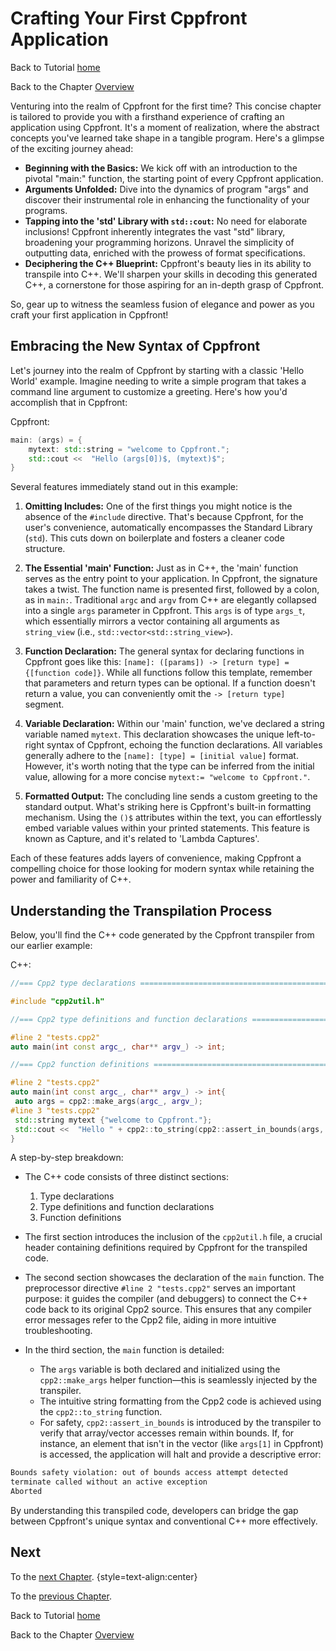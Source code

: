 # Crafting Your First Cppfront Application


Back to Tutorial [home](../README.md)

Back to the Chapter [Overview](Overview.md)

Venturing into the realm of Cppfront for the first time? This concise chapter is tailored to provide you with a firsthand experience of crafting an application using Cppfront. It's a moment of realization, where the abstract concepts you've learned take shape in a tangible program. Here's a glimpse of the exciting journey ahead:

   - **Beginning with the Basics:** We kick off with an introduction to the pivotal "main:" function, the starting point of every Cppfront application.
   - **Arguments Unfolded:** Dive into the dynamics of program "args" and discover their instrumental role in enhancing the functionality of your programs.
   - **Tapping into the 'std' Library with `std::cout`:** No need for elaborate inclusions! Cppfront inherently integrates the vast "std" library, broadening your programming horizons. Unravel the simplicity of outputting data, enriched with the prowess of format specifications.
   - **Deciphering the C++ Blueprint:** Cppfront's beauty lies in its ability to transpile into C++. We'll sharpen your skills in decoding this generated C++, a cornerstone for those aspiring for an in-depth grasp of Cppfront.

So, gear up to witness the seamless fusion of elegance and power as you craft your first application in Cppfront!

## Embracing the New Syntax of Cppfront

Let's journey into the realm of Cppfront by starting with a classic 'Hello World' example. Imagine needing to write a simple program that takes a command line argument to customize a greeting. Here's how you'd accomplish that in Cppfront:

Cppfront:
```c++
main: (args) = {
	mytext: std::string = "welcome to Cppfront.";
	std::cout <<  "Hello (args[0])$, (mytext)$";
}
```

Several features immediately stand out in this example:

1. **Omitting Includes:** One of the first things you might notice is the absence of the `#include` directive. That's because Cppfront, for the user's convenience, automatically encompasses the Standard Library (`std`). This cuts down on boilerplate and fosters a cleaner code structure.

2. **The Essential 'main' Function:** Just as in C++, the 'main' function serves as the entry point to your application. In Cppfront, the signature takes a twist. The function name is presented first, followed by a colon, as in `main:`. Traditional `argc` and `argv` from C++ are elegantly collapsed into a single `args` parameter in Cppfront. This `args` is of type `args_t`, which essentially mirrors a vector containing all arguments as `string_view` (i.e., `std::vector<std::string_view>`).

3. **Function Declaration:** The general syntax for declaring functions in Cppfront goes like this: `[name]: ([params]) -> [return type] = {[function code]}`. While all functions follow this template, remember that parameters and return types can be optional. If a function doesn't return a value, you can conveniently omit the `-> [return type]` segment.

4. **Variable Declaration:** Within our 'main' function, we've declared a string variable named `mytext`. This declaration showcases the unique left-to-right syntax of Cppfront, echoing the function declarations. All variables generally adhere to the `[name]: [type] = [initial value]` format. However, it's worth noting that the type can be inferred from the initial value, allowing for a more concise `mytext:= "welcome to Cppfront."`.

5. **Formatted Output:** The concluding line sends a custom greeting to the standard output. What's striking here is Cppfront's built-in formatting mechanism. Using the `()$` attributes within the text, you can effortlessly embed variable values within your printed statements. This feature is known as Capture, and it's related to 'Lambda Captures'.

Each of these features adds layers of convenience, making Cppfront a compelling choice for those looking for modern syntax while retaining the power and familiarity of C++.

## Understanding the Transpilation Process

Below, you'll find the C++ code generated by the Cppfront transpiler from our earlier example:

C++:
```c++
//=== Cpp2 type declarations ====================================================

#include "cpp2util.h"

//=== Cpp2 type definitions and function declarations ===========================

#line 2 "tests.cpp2"
auto main(int const argc_, char** argv_) -> int;

//=== Cpp2 function definitions =================================================

#line 2 "tests.cpp2"
auto main(int const argc_, char** argv_) -> int{
 auto args = cpp2::make_args(argc_, argv_); 
#line 3 "tests.cpp2"
 std::string mytext {"welcome to Cppfront."}; 
 std::cout <<  "Hello " + cpp2::to_string(cpp2::assert_in_bounds(args, 0)) + ", " + cpp2::to_string(std::move(mytext));
}
```

A step-by-step breakdown:

- The C++ code consists of three distinct sections: 
	1. Type declarations
	2. Type definitions and function declarations
	3. Function definitions

- The first section introduces the inclusion of the `cpp2util.h` file, a crucial header containing definitions required by Cppfront for the transpiled code.

- The second section showcases the declaration of the `main` function. The preprocessor directive `#line 2 "tests.cpp2"` serves an important purpose: it guides the compiler (and debuggers) to connect the C++ code back to its original Cpp2 source. This ensures that any compiler error messages refer to the Cpp2 file, aiding in more intuitive troubleshooting.

- In the third section, the `main` function is detailed:
	- The `args` variable is both declared and initialized using the `cpp2::make_args` helper function—this is seamlessly injected by the transpiler.
	- The intuitive string formatting from the Cpp2 code is achieved using the `cpp2::to_string` function.
	- For safety, `cpp2::assert_in_bounds` is introduced by the transpiler to verify that array/vector accesses remain within bounds. If, for instance, an element that isn't in the vector (like `args[1]` in Cppfront) is accessed, the application will halt and provide a descriptive error:

```bash
Bounds safety violation: out of bounds access attempt detected
terminate called without an active exception
Aborted
```

By understanding this transpiled code, developers can bridge the gap between Cppfront's unique syntax and conventional C++ more effectively.

## Next

To the [next Chapter](Key_features.md). {style=text-align:center}

To the [previous Chapter](Installation_and_compilation.md).

Back to Tutorial [home](../README.md)

Back to the Chapter [Overview](Overview.md)


